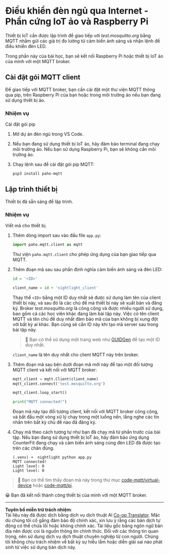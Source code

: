 <!--
CO_OP_TRANSLATOR_METADATA:
{
  "original_hash": "90fb93446e03c38f3c0e4009c2471906",
  "translation_date": "2025-08-27T22:21:21+00:00",
  "source_file": "1-getting-started/lessons/4-connect-internet/single-board-computer-mqtt.md",
  "language_code": "vi"
}
-->
# Điều khiển đèn ngủ qua Internet - Phần cứng IoT ảo và Raspberry Pi

Thiết bị IoT cần được lập trình để giao tiếp với *test.mosquitto.org* bằng MQTT nhằm gửi các giá trị đo lường từ cảm biến ánh sáng và nhận lệnh để điều khiển đèn LED.

Trong phần này của bài học, bạn sẽ kết nối Raspberry Pi hoặc thiết bị IoT ảo của mình với một MQTT broker.

## Cài đặt gói MQTT client

Để giao tiếp với MQTT broker, bạn cần cài đặt một thư viện MQTT thông qua pip, trên Raspberry Pi của bạn hoặc trong môi trường ảo nếu bạn đang sử dụng thiết bị ảo.

### Nhiệm vụ

Cài đặt gói pip

1. Mở dự án đèn ngủ trong VS Code.

1. Nếu bạn đang sử dụng thiết bị IoT ảo, hãy đảm bảo terminal đang chạy môi trường ảo. Nếu bạn sử dụng Raspberry Pi, bạn sẽ không cần môi trường ảo.

1. Chạy lệnh sau để cài đặt gói pip MQTT:

    ```sh
    pip3 install paho-mqtt
    ```

## Lập trình thiết bị

Thiết bị đã sẵn sàng để lập trình.

### Nhiệm vụ

Viết mã cho thiết bị.

1. Thêm dòng import sau vào đầu file `app.py`:

    ```python
    import paho.mqtt.client as mqtt
    ```

    Thư viện `paho.mqtt.client` cho phép ứng dụng của bạn giao tiếp qua MQTT.

1. Thêm đoạn mã sau sau phần định nghĩa cảm biến ánh sáng và đèn LED:

    ```python
    id = '<ID>'

    client_name = id + 'nightlight_client'
    ```

    Thay thế `<ID>` bằng một ID duy nhất sẽ được sử dụng làm tên của client thiết bị này, và sau đó là các chủ đề mà thiết bị này sẽ xuất bản và đăng ký. Broker *test.mosquitto.org* là công cộng và được nhiều người sử dụng, bao gồm cả các học viên khác đang làm bài tập này. Việc có tên client MQTT và tên chủ đề duy nhất đảm bảo mã của bạn không bị xung đột với bất kỳ ai khác. Bạn cũng sẽ cần ID này khi tạo mã server sau trong bài tập này.

    > 💁 Bạn có thể sử dụng một trang web như [GUIDGen](https://www.guidgen.com) để tạo một ID duy nhất.

    `client_name` là tên duy nhất cho client MQTT này trên broker.

1. Thêm đoạn mã sau bên dưới đoạn mã mới này để tạo một đối tượng MQTT client và kết nối với MQTT broker:

    ```python
    mqtt_client = mqtt.Client(client_name)
    mqtt_client.connect('test.mosquitto.org')
    
    mqtt_client.loop_start()

    print("MQTT connected!")
    ```

    Đoạn mã này tạo đối tượng client, kết nối với MQTT broker công cộng, và bắt đầu một vòng xử lý chạy trong một luồng nền, lắng nghe các tin nhắn trên bất kỳ chủ đề nào đã đăng ký.

1. Chạy mã theo cách tương tự như bạn đã chạy mã từ phần trước của bài tập. Nếu bạn đang sử dụng thiết bị IoT ảo, hãy đảm bảo ứng dụng CounterFit đang chạy và cảm biến ánh sáng cùng đèn LED đã được tạo trên các chân đúng.

    ```output
    (.venv) ➜  nightlight python app.py 
    MQTT connected!
    Light level: 0
    Light level: 0
    ```

> 💁 Bạn có thể tìm thấy đoạn mã này trong thư mục [code-mqtt/virtual-device](../../../../../1-getting-started/lessons/4-connect-internet/code-mqtt/virtual-device) hoặc [code-mqtt/pi](../../../../../1-getting-started/lessons/4-connect-internet/code-mqtt/pi).

😀 Bạn đã kết nối thành công thiết bị của mình với một MQTT broker.

---

**Tuyên bố miễn trừ trách nhiệm**:  
Tài liệu này đã được dịch bằng dịch vụ dịch thuật AI [Co-op Translator](https://github.com/Azure/co-op-translator). Mặc dù chúng tôi cố gắng đảm bảo độ chính xác, xin lưu ý rằng các bản dịch tự động có thể chứa lỗi hoặc không chính xác. Tài liệu gốc bằng ngôn ngữ bản địa nên được coi là nguồn thông tin chính thức. Đối với các thông tin quan trọng, nên sử dụng dịch vụ dịch thuật chuyên nghiệp từ con người. Chúng tôi không chịu trách nhiệm về bất kỳ sự hiểu lầm hoặc diễn giải sai nào phát sinh từ việc sử dụng bản dịch này.